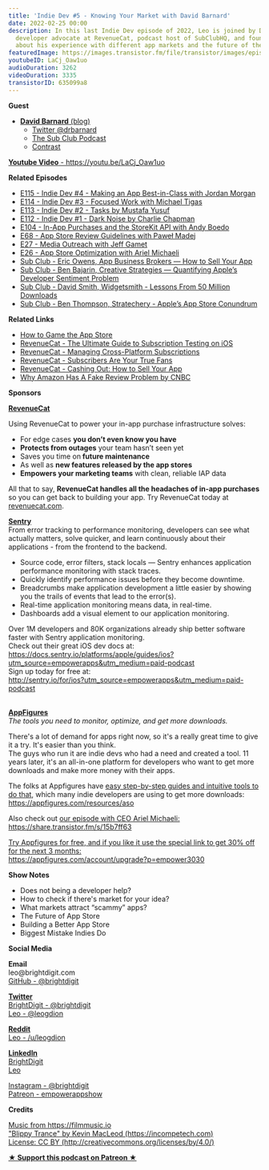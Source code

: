 ```yaml
---
title: 'Indie Dev #5 - Knowing Your Market with David Barnard'
date: 2022-02-25 00:00
description: In this last Indie Dev episode of 2022, Leo is joined by David Barnard,
  developer advocate at RevenueCat, podcast host of SubClubHQ, and founder of Contrast
  about his experience with different app markets and the future of the App Store.
featuredImage: https://images.transistor.fm/file/transistor/images/episode/798139/full_1645728069-artwork.jpg
youtubeID: LaCj_Oaw1uo
audioDuration: 3262
videoDuration: 3335
transistorID: 635099a8
---
```

<p><b>Guest</b></p><ul><li>
<a href="https://davidbarnard.com"><strong>David Barnard</strong> (blog)</a><ul>
<li><a href="https://twitter.com/drbarnard">Twitter @drbarnard</a></li>
<li><a href="https://subclub.com">The Sub Club Podcast</a></li>
<li><a href="%20http://contrast.co%20">Contrast</a></li>
</ul>
</li></ul><p><a href="https://youtu.be/LaCj_Oaw1uo"><strong>Youtube Video</strong> - https://youtu.be/LaCj_Oaw1uo</a></p><p><b>Related Episodes</b></p><ul>
<li><a href="https://share.transistor.fm/s/a9cc0af5">E115 - Indie Dev #4 - Making an App Best-in-Class with Jordan Morgan</a></li>
<li><a href="https://share.transistor.fm/s/3191b2bf">E114 - Indie Dev #3 - Focused Work with Michael Tigas</a></li>
<li><a href="https://share.transistor.fm/s/995f0297">E113 - Indie Dev #2 - Tasks by Mustafa Yusuf</a></li>
<li><a href="https://share.transistor.fm/s/7462e031">E112 - Indie Dev #1 - Dark Noise by Charlie Chapman</a></li>
<li><a href="https://share.transistor.fm/s/b35be3a4">E104 - In-App Purchases and the StoreKit API with Andy Boedo</a></li>
<li><a href="https://share.transistor.fm/s/1decc81f">E68 - App Store Review Guidelines with Paweł Madej</a></li>
<li><a href="https://share.transistor.fm/s/b0bd852d">E27 - Media Outreach with Jeff Gamet</a></li>
<li><a href="https://share.transistor.fm/s/15b7ff63">E26 - App Store Optimization with Ariel Michaeli</a></li>
<li><a href="https://subclub.com/episode/eric-owens-app-business-brokers">Sub Club - Eric Owens, App Business Brokers — How to Sell Your App</a></li>
<li><a href="https://subclub.com/episode/ben-bajarin-creative-strategies">Sub Club - Ben Bajarin, Creative Strategies — Quantifying Apple’s Developer Sentiment Problem</a></li>
<li><a href="https://subclub.com/episode/david-smith-widgetsmith-lessons-from-50-million-downloads">Sub Club - David Smith, Widgetsmith - Lessons From 50 Million Downloads</a></li>
<li><a href="https://subclub.com/episode/ben-thompson-stratechery-apples-app-store-conundrum">Sub Club - Ben Thompson, Stratechery - Apple’s App Store Conundrum</a></li>
</ul><p><b>Related Links</b></p><ul>
<li><a href="https://davidbarnard.com/post/180568817995/how-to-game-the-app-store">How to Game the App Store</a></li>
<li><a href="https://www.revenuecat.com/blog/the-ultimate-guide-to-subscription-testing-on-ios">RevenueCat - The Ultimate Guide to Subscription Testing on iOS</a></li>
<li><a href="https://www.revenuecat.com/blog/managing-cross-platform-subscriptions">RevenueCat - Managing Cross-Platform Subscriptions</a></li>
<li>
<a href="https://www.revenuecat.com/blog/subscribers-are-your-true-fans">RevenueCat - Subscribers Are Your True Fans</a> </li>
<li><a href="https://www.revenuecat.com/blog/how-to-sell-an-app">RevenueCat - Cashing Out: How to Sell Your App</a></li>
<li><a href="https://www.youtube.com/watch?v=Mq_Ksga9uHY">Why Amazon Has A Fake Review Problem by CNBC</a></li>
</ul><p><b>Sponsors</b></p><p><a href="https://revenuecat.com/"><strong>RevenueCat</strong></a><strong></strong></p><p>Using RevenueCat to power your in-app purchase infrastructure solves:</p><ul>
<li>For edge cases <strong>you don’t even know you have</strong>
</li>
<li>
<strong>Protects from outages</strong> your team hasn’t seen yet</li>
<li>Saves you time on<strong> future maintenance </strong>
</li>
<li>As well as <strong>new features released by the app stores</strong>
</li>
<li>
<strong>Empowers your marketing teams</strong> with clean, reliable IAP data</li>
</ul><p>All that to say, <strong>RevenueCat handles all the headaches of in-app purchases</strong> so you can get back to building your app. Try RevenueCat today at <a href="http://revenuecat.com/">revenuecat.com</a>.</p><p><a href="http://sentry.io/for/ios?utm_source=empowerapps&amp;utm_medium=paid-podcast"><strong>Sentry</strong></a><strong><br></strong>From error tracking to performance monitoring, developers can see what actually matters, solve quicker, and learn continuously about their applications - from the frontend to the backend.</p><ul>
<li>Source code, error filters, stack locals — Sentry enhances application performance monitoring with stack traces.</li>
<li>Quickly identify performance issues before they become downtime. </li>
<li>Breadcrumbs make application development a little easier by showing you the trails of events that lead to the error(s).</li>
<li>Real-time application monitoring means data, in real-time. </li>
<li>Dashboards add a visual element to our application monitoring.</li>
</ul><p>Over 1M developers and 80K organizations already ship better software faster with Sentry application monitoring. <br>Check out their great iOS dev docs at:<br><a href="https://docs.sentry.io/platforms/apple/guides/ios?utm_source=empowerapps&amp;utm_medium=paid-podcast">https://docs.sentry.io/platforms/apple/guides/ios?utm_source=empowerapps&amp;utm_medium=paid-podcast</a><br>Sign up today for free at:<br><a href="http://sentry.io/for/ios?utm_source=empowerapps&amp;utm_medium=paid-podcast">http://sentry.io/for/ios?utm_source=empowerapps&amp;utm_medium=paid-podcast</a></p><p><br><a href="https://appfigures.com/account/upgrade?p=empower3030"><strong>AppFigures</strong></a><strong><br></strong><em>The tools you need to monitor, optimize, and get more downloads.</em><strong></strong></p><p>There's a lot of demand for apps right now, so it's a really great time to give it a try. It's easier than you think.<br>The guys who run it are indie devs who had a need and created a tool. 11 years later, it's an all-in-one platform for developers who want to get more downloads and make more money with their apps.</p><p>The folks at Appfigures have <a href="https://appfigures.com/resources/aso">easy step-by-step guides and intuitive tools to do that</a>, which many indie developers are using to get more downloads:<br><a href="https://appfigures.com/resources/aso">https://appfigures.com/resources/aso</a></p><p>Also check out <a href="https://share.transistor.fm/s/15b7ff63">our episode with CEO Ariel Michaeli:<br>https://share.transistor.fm/s/15b7ff63</a></p><p><a href="https://appfigures.com/account/upgrade?p=empower3030">Try Appfigures for free, and if you like it use the special link to get 30% off for the next 3 months:</a><a href="https://www.linode.com/?r=97e09acbd5d304d87dadef749491d245e71c74e7"><br></a><a href="https://appfigures.com/account/upgrade?p=empower3030">https://appfigures.com/account/upgrade?p=empower3030</a></p><p><b>Show Notes</b></p><ul>
<li>Does not being a developer help?</li>
<li>How to check if there's market for your idea?</li>
<li>What markets attract “scammy” apps?</li>
<li>The Future of App Store</li>
<li>Building a Better App Store</li>
<li>Biggest Mistake Indies Do</li>
</ul><p><b>Social Media</b></p><p><strong>Email</strong><br>leo@brightdigit.com<br><a href="https://github.com/brightdigit">GitHub - @brightdigit</a></p><p><a href="https://twitter.com/brightdigit"><strong>Twitter </strong><br>BrightDigit - @brightdigit</a><br><a href="https://twitter.com/leogdion">Leo - @leogdion</a></p><p><a href="https://www.reddit.com/user/leogdion"><strong>Reddit</strong><br>Leo - /u/leogdion</a></p><p><a href="https://www.linkedin.com/company/bright-digit"><strong>LinkedIn</strong><br>BrightDigit</a><br><a href="https://www.linkedin.com/in/leogdion/">Leo</a></p><p><a href="https://www.instagram.com/brightdigit/">Instagram - @brightdigit</a><br><a href="https://www.patreon.com/empowerappsshow">Patreon - empowerappshow</a></p><p><b>Credits</b></p><p><a href="https://filmmusic.io/">Music from https://filmmusic.io</a><br><a href="https://incompetech.com/">"Blippy Trance" by Kevin MacLeod (https://incompetech.com)</a><br><a href="http://creativecommons.org/licenses/by/4.0/">License: CC BY (http://creativecommons.org/licenses/by/4.0/)</a></p><p><strong><a href="https://www.patreon.com/empowerappsshow" rel="payment" title="★ Support this podcast on Patreon ★">★ Support this podcast on Patreon ★</a></strong></p>
      